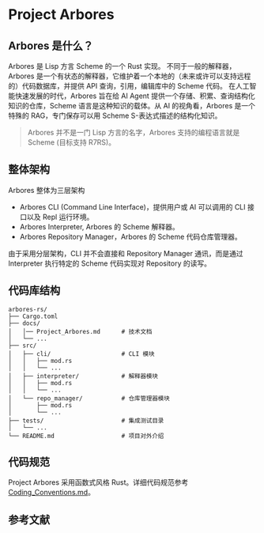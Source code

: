# Project Arbores

## Arbores 是什么？

Arbores 是 Lisp 方言 Scheme 的一个 Rust 实现。
不同于一般的解释器，Arbores 是一个有状态的解释器，它维护着一个本地的（未来或许可以支持远程的）代码数据库，并提供 API 查询，引用，编辑库中的 Scheme 代码。
在人工智能快速发展的时代，Arbores 旨在给 AI Agent 提供一个存储、积累、查询结构化知识的仓库，Scheme 语言是这种知识的载体。从 AI 的视角看，Arbores 是一个特殊的 RAG，专门保存可以用 Scheme S-表达式描述的结构化知识。

> Arbores 并不是一门 Lisp 方言的名字，Arbores 支持的编程语言就是 Scheme (目标支持 R7RS)。

## 整体架构

Arbores 整体为三层架构

* Arbores CLI (Command Line Interface)，提供用户或 AI 可以调用的 CLI 接口以及 Repl 运行环境。
* Arbores Interpreter, Arbores 的 Scheme 解释器。
* Arbores Repository Manager，Arbores 的 Scheme 代码仓库管理器。

由于采用分层架构，CLI 并不会直接和 Repository Manager 通讯，而是通过 Interpreter 执行特定的 Scheme 代码实现对 Repository 的读写。

## 代码库结构

```text
arbores-rs/
├── Cargo.toml
├── docs/
│   │── Project_Arbores.md      # 技术文档
│   └── ...
├── src/
│   ├── cli/                    # CLI 模块
│   │   ├── mod.rs
│   │   └── ...
│   ├── interpreter/            # 解释器模块
│   │   ├── mod.rs
│   │   └── ...
│   └── repo_manager/           # 仓库管理器模块
│       ├── mod.rs
│       └── ...
├── tests/                      # 集成测试目录
│   └── ...
└── README.md                   # 项目对外介绍
```

## 代码规范

Project Arbores 采用函数式风格 Rust。详细代码规范参考 [Coding_Conventions.md](./Coding_Conventions.md)。

## 参考文献
